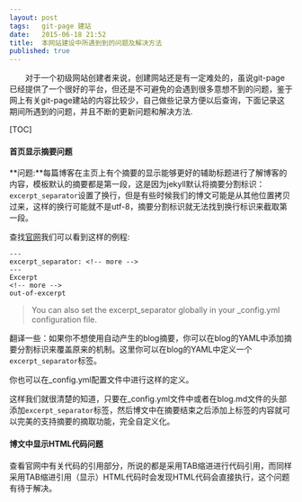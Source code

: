 ```yaml
---
layout: post
tags:   git-page 建站
date:   2015-06-18 21:52
title:  本网站建设中所遇到到的问题及解决方法
published: true
---
```


　　对于一个初级网站创建者来说，创建网站还是有一定难处的，虽说git-page已经提供了一个很好的平台，但还是不可避免的会遇到很多意想不到的问题，鉴于网上有关git-page建站的内容比较少，自己做些记录方便以后查询，下面记录这期间所遇到的问题，并且不断的更新问题和解决方法.

[TOC]

<!-- more -->


#### **首页显示摘要问题**

**问题:**每篇博客在主页上有个摘要的显示能够更好的辅助标题进行了解博客的内容，模板默认的摘要都是第一段，这是因为jekyll默认将摘要分割标识：`excerpt_separator`设置了换行，但是有些时候我们的博文可能是从其他位置拷贝过来，这样的换行可能就不是utf-8，摘要分割标识就无法找到换行标识来截取第一段。

查找[官网](http://jekyllrb.com/docs/posts/)我们可以看到这样的例程:

	---
	excerpt_separator: <!-- more -->
	---
	Excerpt
	<!-- more -->
	out-of-excerpt

> You can also set the excerpt_separator globally in your _config.yml configuration file.

翻译一些：如果你不想使用自动产生的blog摘要，你可以在blog的YAML中添加摘要分割标识来覆盖原来的机制。这里你可以在blog的YAML中定义一个`excerpt_separator`标签。

你也可以在_config.yml配置文件中进行这样的定义。

这样我们就很清楚的知道，只要在_config.yml文件中或者在blog.md文件的头部添加`excerpt_separator`标签，然后博文中在摘要结束之后添加上标签的内容就可以完美的支持摘要的摘取功能，完全自定义化。

#### **博文中显示HTML代码问题**

查看官网中有关代码的引用部分，所说的都是采用TAB缩进进行代码引用，而同样采用TAB缩进引用（显示）HTML代码时会发现HTML代码会直接执行，这个问题有待于解决。
